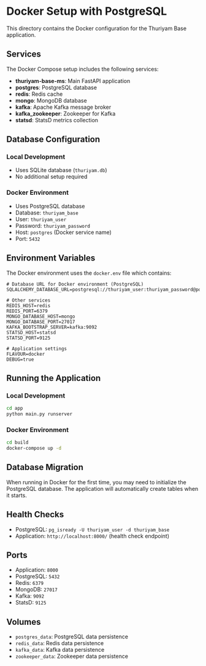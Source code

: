 # Docker Setup with PostgreSQL

This directory contains the Docker configuration for the Thuriyam Base application.

## Services

The Docker Compose setup includes the following services:

- **thuriyam-base-ms**: Main FastAPI application
- **postgres**: PostgreSQL database
- **redis**: Redis cache
- **mongo**: MongoDB database
- **kafka**: Apache Kafka message broker
- **kafka_zookeeper**: Zookeeper for Kafka
- **statsd**: StatsD metrics collection

## Database Configuration

### Local Development
- Uses SQLite database (`thuriyam.db`)
- No additional setup required

### Docker Environment
- Uses PostgreSQL database
- Database: `thuriyam_base`
- User: `thuriyam_user`
- Password: `thuriyam_password`
- Host: `postgres` (Docker service name)
- Port: `5432`

## Environment Variables

The Docker environment uses the `docker.env` file which contains:

```env
# Database URL for Docker environment (PostgreSQL)
SQLALCHEMY_DATABASE_URL=postgresql://thuriyam_user:thuriyam_password@postgres:5432/thuriyam_base

# Other services
REDIS_HOST=redis
REDIS_PORT=6379
MONGO_DATABASE_HOST=mongo
MONGO_DATABASE_PORT=27017
KAFKA_BOOTSTRAP_SERVER=kafka:9092
STATSD_HOST=statsd
STATSD_PORT=9125

# Application settings
FLAVOUR=docker
DEBUG=true
```

## Running the Application

### Local Development
```bash
cd app
python main.py runserver
```

### Docker Environment
```bash
cd build
docker-compose up -d
```

## Database Migration

When running in Docker for the first time, you may need to initialize the PostgreSQL database. The application will automatically create tables when it starts.

## Health Checks

- PostgreSQL: `pg_isready -U thuriyam_user -d thuriyam_base`
- Application: `http://localhost:8000/` (health check endpoint)

## Ports

- Application: `8000`
- PostgreSQL: `5432`
- Redis: `6379`
- MongoDB: `27017`
- Kafka: `9092`
- StatsD: `9125`

## Volumes

- `postgres_data`: PostgreSQL data persistence
- `redis_data`: Redis data persistence
- `kafka_data`: Kafka data persistence
- `zookeeper_data`: Zookeeper data persistence 